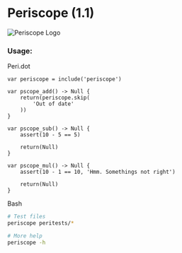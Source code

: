 # Periscope (1.1)

![Periscope Logo](https://raw.githubusercontent.com/toto-bird/Periscope/master/logo.png)

### Usage:
Peri.dot
```
var periscope = include('periscope')

var pscope_add() -> Null {
    return(periscope.skip(
        'Out of date'
    ))
}

var pscope_sub() -> Null {
    assert(10 - 5 == 5)

    return(Null)
}

var pscope_mul() -> Null {
    assert(10 - 1 == 10, 'Hmm. Somethings not right')

    return(Null)
}
```

Bash
```bash
# Test files
periscope peritests/*

# More help
periscope -h
```
